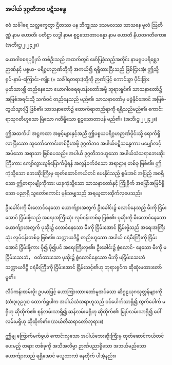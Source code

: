 ### အပါယ် ဒုဂ္ဂတိဘ၀ ပဋိသန္ဓေ

ဧဝံ သင်္ခါရေ သလ္လက္ခေတွာ ဌိတဿ ပန ဘိက္ခုဿ ဒသဗလဿ သာသနေ မူလံ ဩတိဏ္ဏံ နာမ
ဟောတိ၊ ပတိဋ္ဌာ လဒ္ဓါ နာမ၊ စူဠသောတာပန္နော နာမ ဟောတိ နိယတဂတိကော။ (အဘိ၊ဋ္ဌ၊၂၊၂၄၂။)

ယောဂါ၀စရပုဂ္ဂိုလ် တစ်ဦးသည် အထက်တွင် ဖော်ပြခဲ့သည့်အတိုင်း နာမရူပပရိစ္ဆေဒဉာဏ်နှင့် ပစ္စယ-
ပရိဂ္ဂဟဉာဏ်တို့ကို အကယ်၍ ရရှိထားပြီးသည် ဖြစ်ငြားအံ့၊ ဤသို့ ရုပ်-နာမ်-ကြောင်း-ကျိုး (= သင်္ခါရတရား)တို့ကို
ဉာဏ်ဖြင့် ကောင်းစွာ ပိုင်းခြား မှတ်သား၍ တည်နေသော ယောဂါ၀စရရဟန်းတော်အဖို့ ဘုရားရှင်၏
သာသနာတော်၌ အမြစ်အရင်းသို့ သက်ဝင် တည်နေသည် မည်၏၊ သာသနာတော်မှ မခွဲနိုင်အောင် အမြစ်-
တွယ်သွားပြီ ဖြစ်၏၊ သာသနာတော်၌ ထောက်ရာတည်ရာကို ရရှိသည်မည်၏၊ ကောင်းရာသုဂတိဟူသော
မြဲသော ဂတိရှိသော စူဠသောတာပန် မည်၏။ (အဘိ၊ဋ္ဌ၊၂၊၂၄၂။)

ဤအထက်ပါ အဋ္ဌကထာ အဖွင့်များနှင့်အညီ ဤပစ္စယပရိဂ္ဂဟဉာဏ်ပိုင်းသို့ ရောက်ရှိလာပြီးသော
သူတော်ကောင်းတစ်ဦးအဖို့ ဒုဂ္ဂတိဘ၀ အပါယ်ပဋိသန္ဓေကား မမျှော်လင့်အပ်သော အရာသာ ဖြစ်ပေသည်။
အပါယ် ဒုဂ္ဂတိဘ၀ဟူသော အပါယ်သံသရာဘေးဆိုးကြီးကား ကျော်လွှားလွန်မြောက်ဖို့ရန် အလွန်ခက်ခဲသော
အရာဌာန တစ်ခု ဖြစ်၏။ ဤကဲ့သို့သော ဘေးဆိုးကြီးမှ ထုတ်ဆောင်ကယ်တင် ပေးနိုင်သည့် စွမ်းအင် အပြည့်
အဝရှိသော ဤတရားမျိုးကိုကား ယခုကဲ့သို့သော သာသနာတော်နှင့် ကြုံခိုက် အမြော်အမြင်ရှိသော ပညာရှိ
သူတော်ကောင်း မှန်သမျှသည် အရယူထားထိုက်လှပေသည်။

ဦးခေါင်းကို မီးလောင်နေသော ယောက်ျားအတွက် ဦးခေါင်း၌ လောင်နေသည့် မီးကို ငြိမ်းအောင်
ငြှိမ်းဖို့သည် အရေးအကြီးဆုံး လုပ်ငန်းတစ်ခု ဖြစ်၏။ ပုဆိုးကို မီးလောင်နေသော ယောက်ျားအတွက် ပုဆိုး၌
လောင်နေသော မီးကို ငြိမ်းအောင် ငြှိမ်းဖို့သည် အရေးအကြီးဆုံး လုပ်ငန်းတစ်ခု ဖြစ်၏။ သက္ကာယဒိဋ္ဌိ
တည်းဟူသော အပါယ် ငရဲမီးကြီးကို ငြိမ်းအောင် ငြှိမ်းဖို့ကား ပို၍ ပို၍ပင် အရေးကြီးလှ၏။ ဦးခေါင်း၌ စွဲလောင်-
နေသော မီးကို မငြှိမ်းသေးဘဲ， ဝတ်ထားသော ပုဆိုး၌ စွဲလောင်နေသော မီးကို မငြှိမ်းသေးဘဲ သက္ကာယဒိဋ္ဌိ
ငရဲမီးကြီးကို ငြိမ်းအောင် ငြှိမ်းသင့်၏ဟု ဘုရားရှင်က ဆိုဆုံးမထားတော်မူ၏။

လိပ်ကန်းထမ်းပိုး ဥပမာဖြင့် ဟောကြားထားတော်မူအပ်သော ဆိဂ္ဂဠယုဂသုတ္တန်များကို (သံ၊၃၊၃၉၇။)
ထောက်ရှုပါက အပါယ်သံသရာဟူသည် ဝင်ပေါက်သာရှိ၍ ထွက်ပေါက် မရှိဟု ဆိုထိုက်၏၊ စုန်လမ်းသာရှိ၍
ဆန်လမ်းမရှိဟု ဆိုထိုက်၏၊ မြုပ်လမ်းသာရှိ၍ ပေါ်လမ်းမရှိဟု ဆိုထိုက်၏။ (လယ်တီဆရာတော်ဘုရား။)

ဤမျှ ကြောက်မက်ဖွယ် ကောင်းလှသော အပါယ်ဘေးဆိုးကြီးမှ ထုတ်ဆောင်ကယ်တင်ပေးမည့် တရား
တစ်ခုကို အသိအလိမ္မာ ဉာဏ်ပညာရှိသော အဘယ်မည်သော ယောက်ျားသည် ရရှိအောင် မယူထားဘဲ နေထိုက်
ပါအံ့နည်း။
